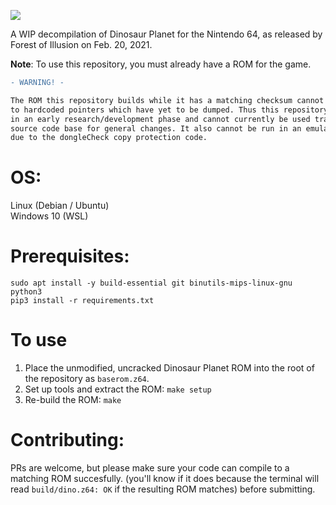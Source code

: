 <img src=https://media.discordapp.net/attachments/383113459581321217/817157532346351626/banner_out.png></img>


A WIP decompilation of Dinosaur Planet for the Nintendo 64, as released by Forest of Illusion on Feb. 20, 2021.

<b>Note</b>: To use this repository, you must already have a ROM for the game.

```diff
- WARNING! -

The ROM this repository builds while it has a matching checksum cannot be 'shifted' due
to hardcoded pointers which have yet to be dumped. Thus this repository is currently
in an early research/development phase and cannot currently be used traditionally as a
source code base for general changes. It also cannot be run in an emulator or on console
due to the dongleCheck copy protection code.
```

# OS: 
Linux (Debian / Ubuntu)</br>
Windows 10 (WSL)

# Prerequisites:
`sudo apt install -y build-essential git binutils-mips-linux-gnu python3`</br>
`pip3 install -r requirements.txt`

# To use
1. Place the unmodified, uncracked Dinosaur Planet ROM into the root of the repository as `baserom.z64`.
2. Set up tools and extract the ROM: `make setup`
3. Re-build the ROM: `make`

# Contributing:
PRs are welcome, but please make sure your code can compile to a matching ROM succesfully.
(you'll know if it does because the terminal will read ``build/dino.z64: OK`` if the resulting ROM matches) before submitting.
